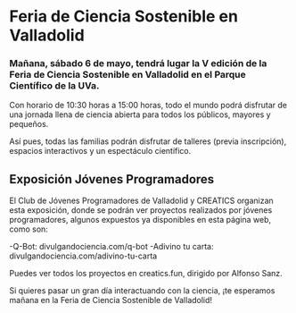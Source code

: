 # Feria de Ciencia Sostenible en Valladolid

### Mañana, sábado 6 de mayo, tendrá lugar la V edición de la Feria de Ciencia Sostenible en Valladolid en el Parque Científico de la UVa.

Con horario de 10:30 horas a 15:00 horas, todo el mundo podrá disfrutar de una jornada llena de ciencia abierta para todos los públicos, mayores y pequeños.

Así pues, todas las familias podrán disfrutar de talleres (previa inscripción), espacios interactivos y un espectáculo científico.

## Exposición Jóvenes Programadores

El Club de Jóvenes Programadores de Valladolid y CREATICS organizan esta exposición, donde se podrán ver proyectos realizados por jóvenes programadores, algunos expuestos ya disponibles en esta página web, como son:

-Q-Bot: divulgandociencia.com/q-bot
-Adivino tu carta: divulgandociencia.com/adivino-tu-carta

Puedes ver todos los proyectos en creatics.fun, dirigido por Alfonso Sanz.

Si quieres pasar un gran día interactuando con la ciencia, ¡te esperamos mañana en la Feria de Ciencia Sostenible de Valladolid!